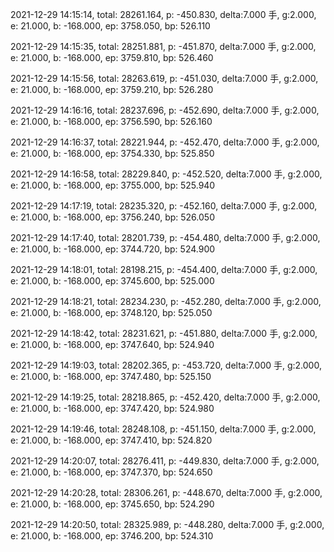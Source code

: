 2021-12-29 14:15:14, total: 28261.164, p: -450.830, delta:7.000 手, g:2.000, e: 21.000, b: -168.000, ep: 3758.050, bp: 526.110

2021-12-29 14:15:35, total: 28251.881, p: -451.870, delta:7.000 手, g:2.000, e: 21.000, b: -168.000, ep: 3759.810, bp: 526.460

2021-12-29 14:15:56, total: 28263.619, p: -451.030, delta:7.000 手, g:2.000, e: 21.000, b: -168.000, ep: 3759.210, bp: 526.280

2021-12-29 14:16:16, total: 28237.696, p: -452.690, delta:7.000 手, g:2.000, e: 21.000, b: -168.000, ep: 3756.590, bp: 526.160

2021-12-29 14:16:37, total: 28221.944, p: -452.470, delta:7.000 手, g:2.000, e: 21.000, b: -168.000, ep: 3754.330, bp: 525.850

2021-12-29 14:16:58, total: 28229.840, p: -452.520, delta:7.000 手, g:2.000, e: 21.000, b: -168.000, ep: 3755.000, bp: 525.940

2021-12-29 14:17:19, total: 28235.320, p: -452.160, delta:7.000 手, g:2.000, e: 21.000, b: -168.000, ep: 3756.240, bp: 526.050

2021-12-29 14:17:40, total: 28201.739, p: -454.480, delta:7.000 手, g:2.000, e: 21.000, b: -168.000, ep: 3744.720, bp: 524.900

2021-12-29 14:18:01, total: 28198.215, p: -454.400, delta:7.000 手, g:2.000, e: 21.000, b: -168.000, ep: 3745.600, bp: 525.000

2021-12-29 14:18:21, total: 28234.230, p: -452.280, delta:7.000 手, g:2.000, e: 21.000, b: -168.000, ep: 3748.120, bp: 525.050

2021-12-29 14:18:42, total: 28231.621, p: -451.880, delta:7.000 手, g:2.000, e: 21.000, b: -168.000, ep: 3747.640, bp: 524.940

2021-12-29 14:19:03, total: 28202.365, p: -453.720, delta:7.000 手, g:2.000, e: 21.000, b: -168.000, ep: 3747.480, bp: 525.150

2021-12-29 14:19:25, total: 28218.865, p: -452.420, delta:7.000 手, g:2.000, e: 21.000, b: -168.000, ep: 3747.420, bp: 524.980

2021-12-29 14:19:46, total: 28248.108, p: -451.150, delta:7.000 手, g:2.000, e: 21.000, b: -168.000, ep: 3747.410, bp: 524.820

2021-12-29 14:20:07, total: 28276.411, p: -449.830, delta:7.000 手, g:2.000, e: 21.000, b: -168.000, ep: 3747.370, bp: 524.650

2021-12-29 14:20:28, total: 28306.261, p: -448.670, delta:7.000 手, g:2.000, e: 21.000, b: -168.000, ep: 3745.650, bp: 524.290

2021-12-29 14:20:50, total: 28325.989, p: -448.280, delta:7.000 手, g:2.000, e: 21.000, b: -168.000, ep: 3746.200, bp: 524.310